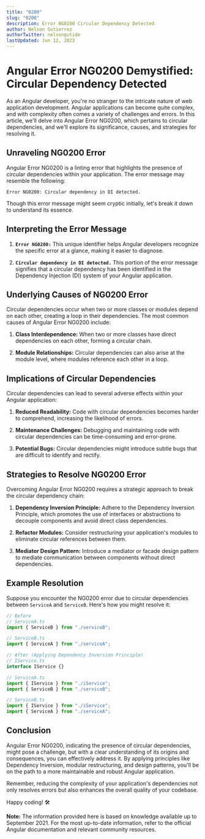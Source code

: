 ```yaml
---
title: "0200"
slug: "0200"
description: Error NG0200 Circular Dependency Detected
author: Nelson Gutierrez
authorTwitter: nelsongutide
lastUpdated: Jun 12, 2023
---
```


# Angular Error NG0200 Demystified: Circular Dependency Detected

As an Angular developer, you're no stranger to the intricate nature of web application development. Angular applications can become quite complex, and with complexity often comes a variety of challenges and errors. In this article, we'll delve into Angular Error NG0200, which pertains to circular dependencies, and we'll explore its significance, causes, and strategies for resolving it.

## Unraveling NG0200 Error

Angular Error NG0200 is a linting error that highlights the presence of circular dependencies within your application. The error message may resemble the following:

```
Error NG0200: Circular dependency in DI detected.
```

Though this error message might seem cryptic initially, let's break it down to understand its essence.

## Interpreting the Error Message

1. **`Error NG0200:`** This unique identifier helps Angular developers recognize the specific error at a glance, making it easier to diagnose.

2. **`Circular dependency in DI detected.`** This portion of the error message signifies that a circular dependency has been identified in the Dependency Injection (DI) system of your Angular application.

## Underlying Causes of NG0200 Error

Circular dependencies occur when two or more classes or modules depend on each other, creating a loop in their dependencies. The most common causes of Angular Error NG0200 include:

1. **Class Interdependence:** When two or more classes have direct dependencies on each other, forming a circular chain.

2. **Module Relationships:** Circular dependencies can also arise at the module level, where modules reference each other in a loop.

## Implications of Circular Dependencies

Circular dependencies can lead to several adverse effects within your Angular application:

1. **Reduced Readability:** Code with circular dependencies becomes harder to comprehend, increasing the likelihood of errors.

2. **Maintenance Challenges:** Debugging and maintaining code with circular dependencies can be time-consuming and error-prone.

3. **Potential Bugs:** Circular dependencies might introduce subtle bugs that are difficult to identify and rectify.

## Strategies to Resolve NG0200 Error

Overcoming Angular Error NG0200 requires a strategic approach to break the circular dependency chain:

1. **Dependency Inversion Principle:** Adhere to the Dependency Inversion Principle, which promotes the use of interfaces or abstractions to decouple components and avoid direct class dependencies.

2. **Refactor Modules:** Consider restructuring your application's modules to eliminate circular references between them.

3. **Mediator Design Pattern:** Introduce a mediator or facade design pattern to mediate communication between components without direct dependencies.

## Example Resolution

Suppose you encounter the NG0200 error due to circular dependencies between `ServiceA` and `ServiceB`. Here's how you might resolve it:

```typescript
// Before
// ServiceA.ts
import { ServiceB } from "./serviceB";

// ServiceB.ts
import { ServiceA } from "./serviceA";

// After (Applying Dependency Inversion Principle)
// IService.ts
interface IService {}

// ServiceA.ts
import { IService } from "./iService";
import { ServiceB } from "./serviceB";

// ServiceB.ts
import { IService } from "./iService";
import { ServiceA } from "./serviceA";
```

## Conclusion

Angular Error NG0200, indicating the presence of circular dependencies, might pose a challenge, but with a clear understanding of its origins and consequences, you can effectively address it. By applying principles like Dependency Inversion, modular restructuring, and design patterns, you'll be on the path to a more maintainable and robust Angular application.

Remember, reducing the complexity of your application's dependencies not only resolves errors but also enhances the overall quality of your codebase.

Happy coding! 🛠️

**Note:** The information provided here is based on knowledge available up to September 2021. For the most up-to-date information, refer to the official Angular documentation and relevant community resources.
